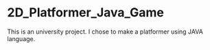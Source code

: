 # 2D_Platformer_Java_Game
This is an university project. I chose to make a platformer using JAVA language.
